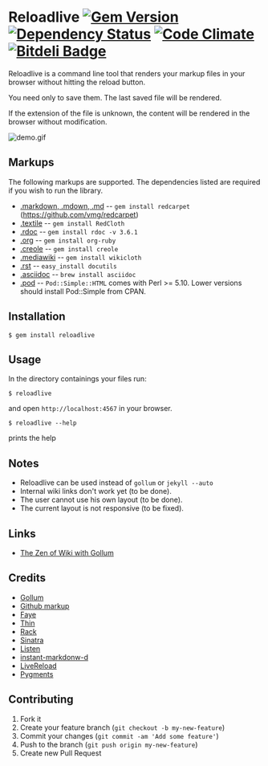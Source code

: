 # Reloadlive [![Gem Version](https://badge.fury.io/rb/reloadlive.png)](http://badge.fury.io/rb/reloadlive) [![Dependency Status](https://gemnasium.com/amiorin/reloadlive.png)](https://gemnasium.com/amiorin/reloadlive) [![Code Climate](https://codeclimate.com/github/amiorin/reloadlive.png)](https://codeclimate.com/github/amiorin/reloadlive) [![Bitdeli Badge](https://d2weczhvl823v0.cloudfront.net/amiorin/reloadlive/trend.png)](https://bitdeli.com/free "Bitdeli Badge")
Reloadlive is a command line tool that renders your markup files in your
browser without hitting the reload button.

You need only to save them. The last saved file will be rendered.

If the extension of the file is unknown, the content will be rendered in the
browser without modification.

![demo.gif](https://raw.github.com/amiorin/reloadlive/master/demo.gif)

## Markups

The following markups are supported.  The dependencies listed are required if
you wish to run the library.

* [.markdown, .mdown, .md](http://daringfireball.net/projects/markdown/) -- `gem install redcarpet` (https://github.com/vmg/redcarpet)
* [.textile](http://www.textism.com/tools/textile/) -- `gem install RedCloth`
* [.rdoc](http://rdoc.sourceforge.net/) -- `gem install rdoc -v 3.6.1`
* [.org](http://orgmode.org/) -- `gem install org-ruby`
* [.creole](http://wikicreole.org/) -- `gem install creole`
* [.mediawiki](http://www.mediawiki.org/wiki/Help:Formatting) -- `gem install wikicloth`
* [.rst](http://docutils.sourceforge.net/rst.html) -- `easy_install docutils`
* [.asciidoc](http://www.methods.co.nz/asciidoc/) -- `brew install asciidoc`
* [.pod](http://search.cpan.org/dist/perl/pod/perlpod.pod) -- `Pod::Simple::HTML`
  comes with Perl >= 5.10. Lower versions should install Pod::Simple from CPAN.

## Installation

    $ gem install reloadlive

## Usage
In the directory containings your files run:

    $ reloadlive

and open ``http://localhost:4567`` in your browser.

    $ reloadlive --help

prints the help

## Notes
* Reloadlive can be used instead of ``gollum`` or ``jekyll --auto``
* Internal wiki links don't work yet (to be done).
* The user cannot use his own layout (to be done).
* The current layout is not responsive (to be fixed).

## Links
* [The Zen of Wiki with Gollum](http://albertomiorin.com/blog/2013/03/25/the-zen-of-wiki-with-gollum/)

## Credits
* [Gollum][0]
* [Github markup][1]
* [Faye][2]
* [Thin][3]
* [Rack][4]
* [Sinatra][5]
* [Listen][6]
* [instant-markdonw-d][7]
* [LiveReload][8]
* [Pygments][9]

## Contributing

1. Fork it
2. Create your feature branch (`git checkout -b my-new-feature`)
3. Commit your changes (`git commit -am 'Add some feature'`)
4. Push to the branch (`git push origin my-new-feature`)
5. Create new Pull Request

[0]: https://github.com/gollum/gollum
[1]: https://github.com/github/markup
[2]: http://faye.jcoglan.com/
[3]: http://code.macournoyer.com/thin/
[4]: http://rack.github.com/
[5]: http://www.sinatrarb.com/
[6]: https://github.com/guard/listen
[7]: https://github.com/suan/instant-markdown-d
[8]: http://livereload.com/
[9]: http://pygments.org/
